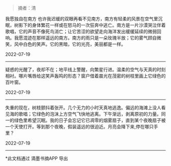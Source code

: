 > 摘者：清



我愿独自在南方
也许我迟缓的双眼再看不见南方，南方有轻柔的风景在空气里沉眠，树影下的身体繁花一样或在怒马的一次狂奔中逃亡。南方是一片沙漠哭泣伴着歌唱，它的声音不像死鸟消亡；让它苦涩的欲望走向海洋发出缓缓延续的微弱回响。我愿混迹在那样遥远的南方。南方的雨只是一朵玫瑰半放；它的雾气顾自微笑，风中白色的笑声。它的黑暗，它的光亮，美丽都是一样。

2022-07-19

- - - -



疑惑的光醒了，夜却不在；地平线上警醒，向繁星行进。温柔的空气与天真的时刻相衬。哪片嘴唇给这笑声轰鸣的形态？窗户借着晨光在茂密的树枝里画上它绿色的百叶窗。

2022-07-19

- - - -



失重的现在，树枝颤抖着张开。几个无力的小时天真地逃逸。偏远的海滩上没人看见海的歌唱；它绿色的泡沫上方空气飞快地逃离。下午渐远，剥离原初的力量。同一的绿色里希望沉眠。我的日子会忘记它已凋零的烟雾扇子，直到某个夜晚扇子被一个天使打开。等到那个夜晚，假装遥远的很迫近。月亮会降下来,停在哪只手里？

2022-07-19

- - - -


*此文档通过 滴墨书摘APP 导出
